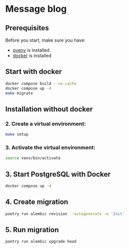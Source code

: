 # Message blog

## Prerequisites

Before you start, make sure you have:

- [pyenv](https://github.com/pyenv/pyenv) is installed
- [docker](https://www.docker.com/) is installed

## Start with docker
```bash
docker compose build --no-cache
docker compose up -d
make migrate
```


## Installation without docker

### 2. **Create a virtual environment**:
```bash
make setup
```

### 3. **Activate the virtual environment**:
```bash
source venv/bin/activate
```

## 3. Start PostgreSQL with Docker

```bash
docker compose up -d
```

## 4. Create migration

```bash
poetry run alembic revision --autogenerate -m 'Init'
```

## 5. Run migration

```bash
poetry run alembic upgrade head
```
